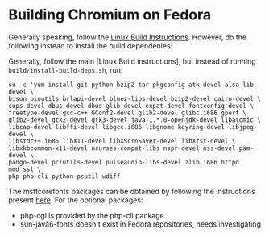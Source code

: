 # Building Chromium on Fedora

Generally speaking, follow the [Linux Build Instructions](linux_build_instructions.md).
However, do the following instead to install the build dependenies:

Generally, follow the main [Linux Build instructions], but instead of
running `build/install-build-deps.sh`, run:

    su -c 'yum install git python bzip2 tar pkgconfig atk-devel alsa-lib-devel \
    bison binutils brlapi-devel bluez-libs-devel bzip2-devel cairo-devel \
    cups-devel dbus-devel dbus-glib-devel expat-devel fontconfig-devel \
    freetype-devel gcc-c++ GConf2-devel glib2-devel glibc.i686 gperf \
    glib2-devel gtk2-devel gtk3-devel java-1.*.0-openjdk-devel libatomic \
    libcap-devel libffi-devel libgcc.i686 libgnome-keyring-devel libjpeg-devel \
    libstdc++.i686 libX11-devel libXScrnSaver-devel libXtst-devel \
    libxkbcommon-x11-devel ncurses-compat-libs nspr-devel nss-devel pam-devel \
    pango-devel pciutils-devel pulseaudio-libs-devel zlib.i686 httpd mod_ssl \
    php php-cli python-psutil wdiff'

The msttcorefonts packages can be obtained by following the instructions
present [here](http://www.fedorafaq.org/#installfonts). For the optional
packages:

*   php-cgi is provided by the php-cli package
*   sun-java6-fonts doesn't exist in Fedora repositories, needs investigating
